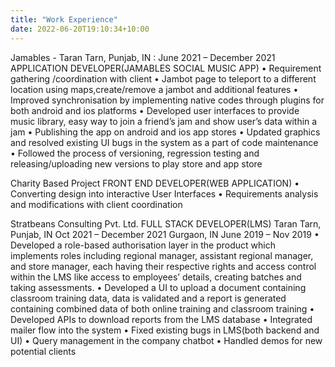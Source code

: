 ```yaml
---
title: "Work Experience"
date: 2022-06-20T19:10:34+10:00
---
```


Jamables - Taran Tarn, Punjab, IN : June 2021 – December 2021
 APPLICATION DEVELOPER(JAMABLES SOCIAL MUSIC APP)
• Requirement gathering /coordination with client
• Jambot page to teleport to a different location using maps,create/remove a jambot and additional features
• Improved synchronisation by implementing native codes through plugins for both android and ios platforms
• Developed user interfaces to provide music library, easy way to join a friend’s jam and show user’s data within a jam
• Publishing the app on android and ios app stores
• Updated graphics and resolved existing UI bugs in the system as a part of code maintenance
• Followed the process of versioning, regression testing and releasing/uploading new versions to play store and app store


Charity Based Project
FRONT END DEVELOPER(WEB APPLICATION)
• Converting design into interactive User Interfaces
• Requirements analysis and modifications with client coordination


Stratbeans Consulting Pvt. Ltd.
FULL STACK DEVELOPER(LMS)
Taran Tarn, Punjab, IN
Oct 2021 – December 2021
Gurgaon, IN
June 2019 – Nov 2019
• Developed a role-based authorisation layer in the product which implements roles including regional manager, assistant regional manager, and store manager, each having their respective rights and access control within the LMS like access to employees’ details, creating batches and taking assessments.
• Developed a UI to upload a document containing classroom training data, data is validated and a report is generated containing combined data of both online training and classroom training
• Developed APIs to download reports from the LMS database
• Integrated mailer flow into the system
• Fixed existing bugs in LMS(both backend and UI)
• Query management in the company chatbot
• Handled demos for new potential clients
